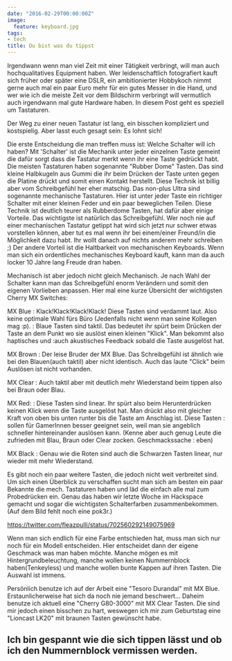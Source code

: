 ```yaml
---
date: "2016-02-29T00:00:00Z"
image:
  feature: keyboard.jpg
tags:
- tech
title: Du bist was du tippst
---
```


Irgendwann wenn man viel Zeit mit einer Tätigkeit verbringt, will man auch hochqualitatives Equipment haben.
Wer leidenschaftlich fotografiert kauft sich früher oder später eine DSLR, ein ambitionierter Hobbykoch nimmt gerne
auch mal ein paar Euro mehr für ein gutes Messer in die Hand, und wer wie ich die meiste Zeit vor dem Bildschirm verbringt
will vermutlich auch irgendwann mal gute Hardware haben. In diesem Post geht es speziell um Tastaturen.

Der Weg zu einer neuen Tastatur ist lang, ein bisschen kompliziert und kostspielig. Aber lasst euch gesagt sein: Es lohnt sich!

Die erste Entscheidung die man treffen muss ist: Welche Schalter will ich haben?
Mit 'Schalter' ist die Mechanik unter jeder einzelnen Taste gemeint die dafür sorgt dass die Tastatur merkt wenn ihr eine Taste gedrückt habt.
Die meisten Tastaturen haben sogenannte "Rubber Dome" Tasten. Das sind kleine Halbkugeln aus Gummi die ihr beim Drücken der Taste unten gegen die Platine drückt
und somit einen Kontakt herstellt. Diese Technik ist billig aber vom Schreibgefühl her eher matschig.
Das non-plus Ultra sind sogenannte mechanische Tastaturen. Hier ist unter jeder Taste ein richtiger Schalter mit einer kleinen Feder und ein paar beweglichen Teilen. Diese Technik ist deutlich teurer als
Rubberdome Tasten, hat dafür aber einige Vorteile. Das wichtigste ist natürlich das Schreibgefühl. Wer noch nie auf einer mechanischen Tastatur getippt hat wird sich jetzt nur schwer etwas
vorstellen können, aber tut es mal wenn ihr bei einem/einer Freund/in die Möglichkeit dazu habt. Ihr wollt danach auf nichts anderem mehr schreiben ;)
Der andere Vorteil ist die Haltbarkeit von mechanischen Keyboards. Wenn man sich ein ordentliches mechanisches Keyboard kauft, kann man da auch locker 10 Jahre lang Freude dran haben.

Mechanisch ist aber jedoch nicht gleich Mechanisch. Je nach Wahl der Schalter kann man das Schreibgefühl enorm Verändern und somit den eigenen Vorlieben anpassen.
Hier mal eine kurze Übersicht der wichtigsten Cherry MX Switches:

MX Blue
: Klack!Klack!Klack!Klack! Diese Tasten sind verdammt laut. Also keine optimale Wahl fürs Büro (Jedenfalls nicht wenn man seine Kollegen mag :p).
: Blaue Tasten sind taktil. Das bedeutet ihr spürt beim Drücken der Taste an dem Punkt wo sie auslöst einen kleinen "Klick". Man bekommt also haptisches und
:auch akustisches Feedback sobald die Taste ausgelöst hat.

MX Brown
: Der leise Bruder der MX Blue. Das Schreibgefühl ist ähnlich wie bei den Blauen(auch taktil) aber nicht identisch. Auch das laute "Click" beim Auslösen ist nicht vorhanden.

MX Clear
: Auch taktil aber mit deutlich mehr Wiederstand beim tippen also bei Braun oder Blau.

MX Red:
: Diese Tasten sind linear. Ihr spürt also beim Herunterdrücken keinen Klick wenn die Taste ausgelöst hat. Man drückt also mit gleicher Kraft von oben bis unten runter bis die Taste am Anschlag ist. Diese Tasten
: sollen für GamerInnen besser geeignet sein, weil man sie angeblich schneller hintereinander auslösen kann. (Kenne aber auch genug Leute die zufrieden mit Blau, Braun oder Clear zocken. Geschmackssache
: eben)

MX Black
: Genau wie die Roten sind auch die Schwarzen Tasten linear, nur wieder mit mehr Wiederstand.

Es gibt noch ein paar weitere Tasten, die jedoch nicht weit verbreitet sind.
Um sich einen Überblick zu verschaffen sucht man sich am besten ein paar Bekannte die mech. Tastaturen haben und läd die einfach alle mal zum Probedrücken ein. Genau das haben wir letzte Woche im Hackspace gemacht
und sogar die wichtigsten Schalterfarben zusammenbekommen. (Auf dem Bild fehlt noch eine pok3r.)

https://twitter.com/fleazpulli/status/702560292149075969

Wenn man sich endlich für eine Farbe entschieden hat, muss man sich nur noch für ein Modell entscheiden. Hier entscheidet dann der eigene Geschmack was man haben möchte. Manche mögen es mit Hintergrundbeleuchtung,
manche wollen keinen Nummernblock haben(Tenkeyless) und manche wollen bunte Kappen auf ihren Tasten. Die Auswahl ist immens.

Persönlich benutze ich auf der Arbeit eine "Tesoro Durandal" mit MX Blue. Erstaunlicherweise hat sich da noch nie jemand beschwert...
Daheim benutze ich aktuell eine "Cherry G80-3000" mit MX Clear Tasten. Die sind mir jedoch einen bisschen zu hart, weswegen ich mir zum Geburtstag eine "Lioncast LK20" mit braunen Tasten gewünscht habe.

Ich bin gespannt wie die sich tippen lässt und ob ich den Nummernblock vermissen werden.
---
